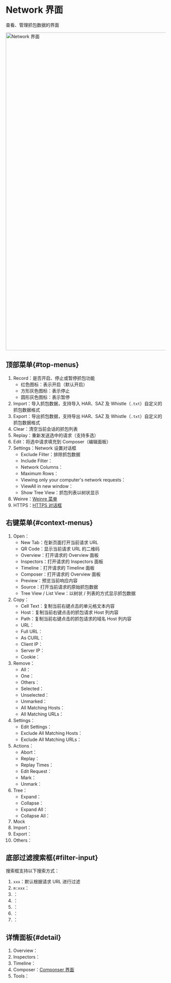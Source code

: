 # Network 界面

查看、管理抓包数据的界面

<img src="/img/network.png" alt="Network 界面" width="1000" />


## 顶部菜单{#top-menus}
1. Record：是否开启、停止或暂停抓包功能
   - 红色图标：表示开启（默认开启）
   - 方形灰色图标：表示停止
   - 圆形灰色图标：表示暂停
2. Import：导入抓包数据，支持导入 HAR、SAZ 及 Whistle（`.txt`）自定义的抓包数据格式
3. Export：导出抓包数据，支持导出 HAR、SAZ 及 Whistle（`.txt`）自定义的抓包数据格式
4. Clear：清空当前会话的抓包列表
5. Replay：重新发送选中的请求（支持多选）
6. Edit：将选中请求填充到 Composer（编辑面板）
7. Settings：Network 设置对话框
   - Exclude Filter：排除抓包数据
   - Include Filter：
   - Network Columns：
   - Maximum Rows：
   - Viewing only your computer's network requests：
   - ViewAll in new window：
   - Show Tree View：抓包列表以树状显示
8. Weinre：[Weinre 菜单](/docs/gui/https)
9. HTTPS：[HTTPS 对话框](/docs/gui/https)

## 右键菜单{#context-menus}

1. Open：
   - New Tab：在新页面打开当前请求 URL
   - QR Code：显示当前请求 URL 的二维码
   - Overview：打开请求的 Overview 面板
   - Inspectors：打开请求的 Inspectors 面板
   - Timeline：打开请求的 Timeline 面板
   - Composer：打开请求的 Overview 面板
   - Preview：预览当前响应内容
   - Source：打开当前请求的原始抓包数据
   - Tree View / List View：以树状 / 列表的方式显示抓包数据
2. Copy：
   - Cell Text：复制当前右键点击的单元格文本内容
   - Host：复制当前右键点击的抓包请求 Host 列内容
   - Path：复制当前右键点击的抓包请求的域名 Host 列内容
   - URL：
   - Full URL：
   - As CURL：
   - Client IP：
   - Server IP：
   - Cookie：
3. Remove：
   - All：
   - One：
   - Others：
   - Selected：
   - Unselected：
   - Unmarked：
   - All Matching Hosts：
   - All Matching URLs：
4. Settings：
   - Edit Settings：
   - Exclude All Matching Hosts：
   - Exclude All Matching URLs：
5. Actions：
   - Abort：
   - Replay：
   - Replay Times：
   - Edit Request：
   - Mark：
   - Unmark：
6. Tree：
   - Expand：
   - Collapse：
   - Expand All：
   - Collapse All：
7. Mock
8. Import：
9. Export：
10. Others：

## 底部过滤搜索框{#filter-input}

搜索框支持以下搜索方式：
1. `xxx`：默认根据请求 URL 进行过滤
2. `m:xxx`：
3. ：
4. ：
5. ：
6. ：
7. ：

## 详情面板{#detail}
1. Overview：
2. Inspectors：
3. Timeline：
4. Composer：[Componser 界面](/docs/gui/https)
5. Tools：
